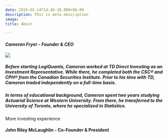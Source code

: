 ```yaml
---
date: 2019-05-14T14:46:10.000+06:00
description: This is meta description
image: ''
title: About

---
```

#### _Cameron Fryer - Founder & CEO_

![](/uploads/me2.jpg)

##### Before starting LogiQuants, Cameron worked at TD Direct Investing as an Investment Representative. While there, he completed both the CSC® and CPH® from the Canadian Securities Institute. Prior to his time with TD, Cameron traded independently on a full-time basis.

##### In terms of educational background, Cameron spent two years studying Actuarial Science at Western University.  From there, he transferred to the University of Toronto, where he specialized in Statistics.

More investing experience

#### John Riley McLaughlin - Co-Founder & President